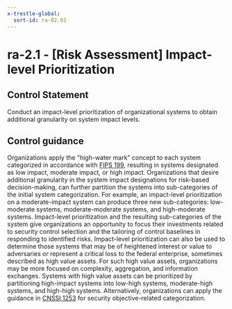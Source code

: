 ```yaml
---
x-trestle-global:
  sort-id: ra-02.01
---
```


# ra-2.1 - \[Risk Assessment\] Impact-level Prioritization

## Control Statement

Conduct an impact-level prioritization of organizational systems to obtain additional granularity on system impact levels.

## Control guidance

Organizations apply the "high-water mark" concept to each system categorized in accordance with [FIPS 199](#628d22a1-6a11-4784-bc59-5cd9497b5445), resulting in systems designated as low impact, moderate impact, or high impact. Organizations that desire additional granularity in the system impact designations for risk-based decision-making, can further partition the systems into sub-categories of the initial system categorization. For example, an impact-level prioritization on a moderate-impact system can produce three new sub-categories: low-moderate systems, moderate-moderate systems, and high-moderate systems. Impact-level prioritization and the resulting sub-categories of the system give organizations an opportunity to focus their investments related to security control selection and the tailoring of control baselines in responding to identified risks. Impact-level prioritization can also be used to determine those systems that may be of heightened interest or value to adversaries or represent a critical loss to the federal enterprise, sometimes described as high value assets. For such high value assets, organizations may be more focused on complexity, aggregation, and information exchanges. Systems with high value assets can be prioritized by partitioning high-impact systems into low-high systems, moderate-high systems, and high-high systems. Alternatively, organizations can apply the guidance in [CNSSI 1253](#4e4fbc93-333d-45e6-a875-de36b878b6b9) for security objective-related categorization.
